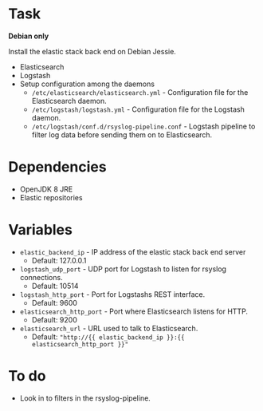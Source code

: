 # Task

**Debian only**

Install the elastic stack back end on Debian Jessie.

 * Elasticsearch
 * Logstash
 * Setup configuration among the daemons
   * `/etc/elasticsearch/elasticsearch.yml` - Configuration file for the
     Elasticsearch daemon.
   * `/etc/logstash/logstash.yml` - Configuration file for the Logstash daemon.
   * `/etc/logstash/conf.d/rsyslog-pipeline.conf` - Logstash pipeline to filter
      log data before sending them on to Elasticsearch.

# Dependencies

 * OpenJDK 8 JRE
 * Elastic repositories

# Variables

* `elastic_backend_ip` - IP address of the elastic stack back end server
  * Default: 127.0.0.1
* `logstash_udp_port` - UDP port for Logstash to listen for rsyslog connections.
  * Default: 10514
* `logstash_http_port` - Port for Logstashs REST interface.
  * Default: 9600
* `elasticsearch_http_port` - Port where Elasticsearch listens for HTTP.
  * Default: 9200
* `elasticsearch_url` - URL used to talk to Elasticsearch.
  * Default: `"http://{{ elastic_backend_ip }}:{{ elasticsearch_http_port }}"`

# To do

 * Look in to filters in the rsyslog-pipeline.
